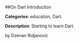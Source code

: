 
##On Dart Introduction

**Categories**: education, Dart.

**Description**: Starting to learn Dart.

by Dzenan Ridjanovic



